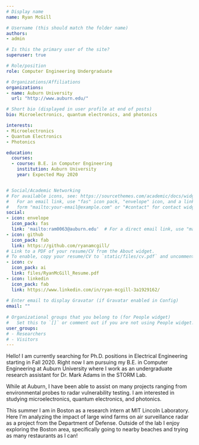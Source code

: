 ```yaml
---
# Display name
name: Ryan McGill

# Username (this should match the folder name)
authors:
- admin

# Is this the primary user of the site?
superuser: true

# Role/position
role: Computer Engineering Undergraduate 

# Organizations/Affiliations
organizations:
- name: Auburn University
  url: "http://www.auburn.edu/"

# Short bio (displayed in user profile at end of posts)
bio: Microelectronics, quantum electronics, and photonics

interests:
- Microelectronics
- Quantum Electronics
- Photonics

education:
  courses:
  - course: B.E. in Computer Engineering
    institution: Auburn University
    year: Expected May 2020


# Social/Academic Networking
# For available icons, see: https://sourcethemes.com/academic/docs/widgets/#icons
#   For an email link, use "fas" icon pack, "envelope" icon, and a link in the
#   form "mailto:your-email@example.com" or "#contact" for contact widge
social:
- icon: envelope
  icon_pack: fas
  link: 'mailto:ram0063@auburn.edu'  # For a direct email link, use "mailto:test@example.org".
- icon: github
  icon_pack: fab
  link: https://github.com/ryanamcgill/
# Link to a PDF of your resume/CV from the About widget.
# To enable, copy your resume/CV to `static/files/cv.pdf` and uncomment the lines below.  
- icon: cv
  icon_pack: ai
  link: files/RyanMcGill_Resume.pdf
- icon: linkedin
  icon_pack: fab
  link: https://www.linkedin.com/in/ryan-mcgill-3a1929162/
   
# Enter email to display Gravatar (if Gravatar enabled in Config)
email: ""
  
# Organizational groups that you belong to (for People widget)
#   Set this to `[]` or comment out if you are not using People widget.  
user_groups:
# - Researchers
# - Visitors
---
```


Hello! I am currently searching for Ph.D. positions in Electrical Engineering starting in Fall 2020. Right now I am pursuing my B.E. in Computer Engineering at Auburn University where I work as an undergraduate research assistant for Dr. Mark Adams in the STORM Lab. 

While at Auburn, I have been able to assist on many projects ranging from environmental probes to radar vulnerability testing. I am interested in studying microelectronics, quantum electronics, and photonics. 

This summer I am in Boston as a research intern at MIT Lincoln Laboratory. Here I'm analyzing the impact of large wind farms on air surveillance radar as a project from the Department of Defense. Outside of the lab I enjoy exploring the Boston area, specifically going to nearby beaches and trying as many restaurants as I can!